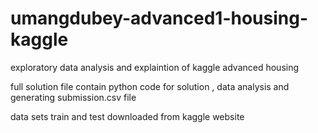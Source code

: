 # umangdubey-advanced1-housing-kaggle
exploratory data analysis and explaintion of kaggle advanced housing 


full solution file contain python code for solution , data analysis and generating submission.csv file 

data sets train and test downloaded from kaggle website


